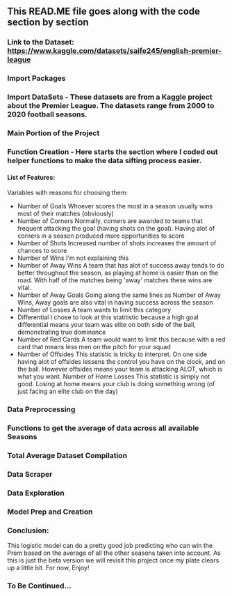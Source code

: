 ## This READ.ME file goes along with the code section by section

### Link to the Dataset: https://www.kaggle.com/datasets/saife245/english-premier-league


### Import Packages
### Import DataSets - These datasets are from a Kaggle project about the Premier League. The datasets range from 2000 to 2020 football seasons. 
### Main Portion of the Project
### Function Creation - Here starts the section where I coded out helper functions to make the data sifting process easier. 

#### List of Features:
Variables with reasons for choosing them:
 - Number of Goals
Whoever scores the most in a season usually wins most of their matches (obviously)
- Number of Corners
Normally, corners are awarded to teams that frequent attacking the goal (having shots on the goal). Having alot of corners in a season produced more opportunities to score
- Number of Shots
Increased number of shots increases the amount of chances to score
- Number of Wins
I'm not explaining this
- Number of Away Wins
A team that has alot of success away tends to do better throughout the season, as playing at home is easier than on the road. With half of the matches being 'away' matches these wins are vital.
 - Number of Away Goals
Going along the same lines as Number of Away Wins, Away goals are also vital in having success across the season
 - Number of Losses
A team wants to limit this category
- Differential
 I chose to look at this statitistic because a high goal differential means your team was elite on both side of the ball, demonstrating true dominance
 - Number of Red Cards
A team would want to limit this because with a red card that means less men on the pitch for your squad
 - Number of Offsides
This statistic is tricky to interpret. On one side having alot of offsides lessens the control you have on the clock, and on the ball. However offsides means your team is attacking ALOT, which is what you want. 
Number of Home Losses
This statistic is simply not good. Losing at home means your club is doing something wrong (of just facing an elite club on the day)

### Data Preprocessing

### Functions to get the average of data across all available Seasons

### Total Average Dataset Compilation

### Data Scraper

### Data Exploration

### Model Prep and Creation

### Conclusion:
This logistic model can do a pretty good job predicting who can win the Prem based on the average of all the other seasons taken into account. As this is just the beta version we will revisit this project once my plate clears up a little bit. For now, Enjoy!


### To Be Continued...
